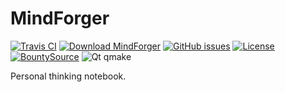# MindForger
[![Travis CI](https://img.shields.io/travis/dvorka/mindforger.svg?maxAge=360)](https://travis-ci.org/dvorka/mindforger)
[![Download MindForger](https://img.shields.io/sourceforge/dm/mindforger.svg)](https://sourceforge.net/projects/mindforger/files/latest/download)
[![GitHub issues](https://img.shields.io/github/issues/dvorka/mindforger.svg?maxAge=360)](https://github.com/dvorka/mindforger/issues)
[![License](https://img.shields.io/github/license/dvorka/mindforger.svg?maxAge=360000)](https://github.com/dvorka/mindforger/blob/master/LICENSE.md)
[![BountySource](https://www.bountysource.com/badge/team?team_id=270742&style=raised)](https://www.bountysource.com/teams/mindforger?utm_source=mindforger&utm_medium=shield&utm_campaign=raised)
![Qt qmake](https://img.shields.io/badge/qt-qmake-green.svg)

<!-- Build status https://ci.appveyor.com/api/projects/status/h1j489qa1mx67e0h?svg=true https://ci.appveyor.com/project/dvorka/mindforger -->

Personal thinking notebook.
